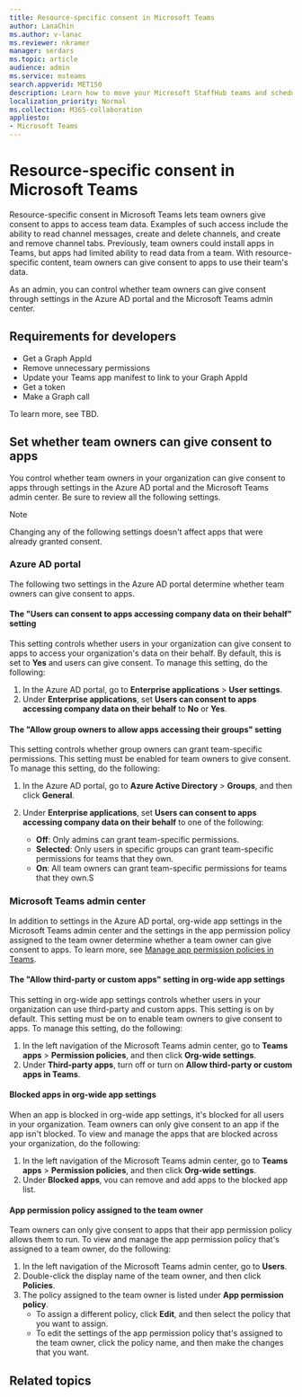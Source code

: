 ```yaml
---
title: Resource-specific consent in Microsoft Teams
author: LanaChin
ms.author: v-lanac
ms.reviewer: nkramer
manager: serdars
ms.topic: article
audience: admin
ms.service: msteams
search.appverid: MET150
description: Learn how to move your Microsoft StaffHub teams and schedule data to Shifts in Microsoft Teams.
localization_priority: Normal
ms.collection: M365-collaboration
appliesto: 
- Microsoft Teams
---
```


# Resource-specific consent in Microsoft Teams

Resource-specific consent in Microsoft Teams lets team owners give consent to apps to access team data. Examples of such access include the ability to read channel messages, create and delete channels, and create and remove channel tabs. Previously, team owners could install apps in Teams, but apps had limited ability to read data from a team. With resource-specific content, team owners can give consent to apps to use their team's data.

As an admin, you can control whether team owners can give consent through settings in the Azure AD portal and the Microsoft Teams admin center.  

## Requirements for developers

- Get a Graph AppId
- Remove unnecessary permissions
- Update your Teams app manifest to link to your Graph AppId
- Get a token
- Make a Graph call

To learn more, see TBD. 

## Set whether team owners can give consent to apps

You control whether team owners in your organization can give consent to apps through settings in the Azure AD portal and the Microsoft Teams admin center. Be sure to review all the following settings.

> [!NOTE]
> Changing any of the following settings doesn't affect apps that were already granted consent.

### Azure AD portal

The following two settings in the Azure AD portal determine whether team owners can give consent to apps. 

#### The "Users can consent to apps accessing company data on their behalf" setting

This setting controls whether users in your organization can give consent to apps to access your organization's data on their behalf. By default, this is set to **Yes** and users can give consent. To manage this setting, do the following:

1. In the Azure AD portal, go to **Enterprise applications** > **User settings**.
2. Under **Enterprise applications**, set **Users can consent to apps accessing company data on their behalf** to **No** or **Yes**.

#### The "Allow group owners to allow apps accessing their groups" setting

This setting controls whether group owners can grant team-specific permissions. This setting must be enabled for team owners to give consent. To manage this setting, do the following:

1. In the Azure AD portal, go to **Azure Active Directory** > **Groups**, and then click **General**.
2. Under **Enterprise applications**, set **Users can consent to apps accessing company data on their behalf** to one of the following:

    - **Off**: Only admins can grant team-specific permissions.
    - **Selected**: Only users in specific groups can grant team-specific permissions for teams that they own.
    - **On**: All team owners can grant team-specific permissions for teams that they own.S

### Microsoft Teams admin center

In addition to settings in the Azure AD portal, org-wide app settings in the Microsoft Teams admin center and the settings in the app permission policy assigned to the team owner determine whether a team owner can give consent to apps. To learn more, see [Manage app permission policies in Teams](teams-app-permission-policies.md).

#### The "Allow third-party or custom apps" setting in org-wide app settings

This setting in org-wide app settings controls whether users in your organization can use third-party and custom apps. This setting is on by default. This setting must be on to enable team owners to give consent to apps. To manage this setting, do the following:

1. In the left navigation of the Microsoft Teams admin center, go to **Teams apps** > **Permission policies**, and then click **Org-wide settings**.
2. Under **Third-party apps**, turn off or turn on **Allow third-party or custom apps in Teams**.

#### Blocked apps in org-wide app settings

When an app is blocked in org-wide app settings, it's blocked for all users in your organization. Team owners can only give consent to an app if the app isn't blocked. To view and manage the apps that are blocked across your organization, do the following:

1. In the left navigation of the Microsoft Teams admin center, go to **Teams apps** > **Permission policies**, and then click **Org-wide settings**.
2. Under **Blocked apps**, vou can remove and add apps to the blocked app list.

#### App permission policy assigned to the team owner

Team owners can only give consent to apps that their app permission policy allows them to run. To view and manage the app permission policy that's assigned to a team owner, do the following:

1. In the left navigation of the Microsoft Teams admin center, go to **Users**.
2. Double-click the display name of the team owner, and then click **Policies**.
3. The policy assigned to the team owner is listed under **App permission policy**.
    - To assign a different policy, click **Edit**, and then select the policy that you want to assign.
    - To edit the settings of the app permission policy that's assigned to the team owner, click the policy name, and then make the changes that you want.  

## Related topics
